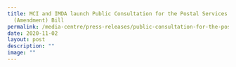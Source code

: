 ```yaml
---
title: MCI and IMDA launch Public Consultation for the Postal Services
  (Amendment) Bill
permalink: /media-centre/press-releases/public-consultation-for-the-postal-services-amendment-bill/
date: 2020-11-02
layout: post
description: ""
image: ""
---
```

